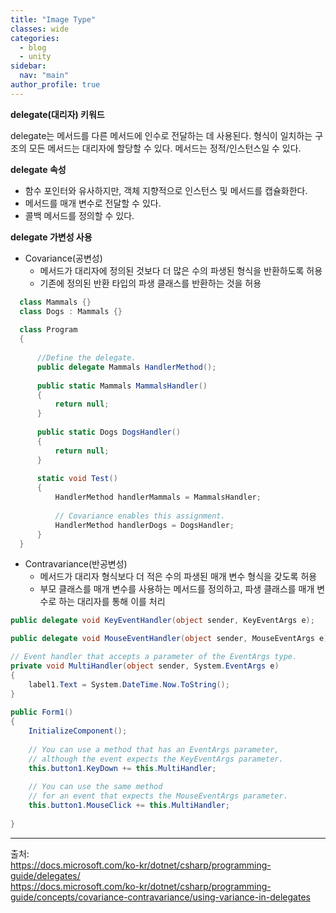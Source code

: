 ```yaml
---
title: "Image Type"
classes: wide
categories: 
  - blog
  - unity
sidebar:
  nav: "main"
author_profile: true
---
```

   

**delegate(대리자) 키워드**  
  
delegate는 메서드를 다른 메서드에 인수로 전달하는 데 사용된다. 형식이 일치하는 구조의 모든 메서드는 대리자에 할당할 수 있다. 메서드는 정적/인스턴스일 수 있다. 
  
**delegate 속성**  
  
* 함수 포인터와 유사하지만, 객체 지향적으로 인스턴스 및 메서드를 캡슐화한다.
* 메서드를 매개 변수로 전달할 수 있다.
* 콜백 메서드를 정의할 수 있다.
  
**delegate 가변성 사용**  
  
* Covariance(공변성)
  - 메서드가 대리자에 정의된 것보다 더 많은 수의 파생된 형식을 반환하도록 허용  
  - 기존에 정의된 반환 타입의 파생 클래스를 반환하는 것을 허용

```cs
  class Mammals {}  
  class Dogs : Mammals {}  
    
  class Program  
  {  
      
      //Define the delegate.
      public delegate Mammals HandlerMethod();  
    
      public static Mammals MammalsHandler()  
      {  
          return null;  
      }  
    
      public static Dogs DogsHandler()  
      {  
          return null;  
      }  
    
      static void Test()  
      {  
          HandlerMethod handlerMammals = MammalsHandler;  
    
          // Covariance enables this assignment.  
          HandlerMethod handlerDogs = DogsHandler;  
      }  
  }
```  
  
* Contravariance(반공변성)
  - 메서드가 대리자 형식보다 더 적은 수의 파생된 매개 변수 형식을 갖도록 허용  
  - 부모 클래스를 매개 변수를 사용하는 메서드를 정의하고, 파생 클래스를 매개 변수로 하는 대리자를 통해 이를 처리

```cs  
public delegate void KeyEventHandler(object sender, KeyEventArgs e);

public delegate void MouseEventHandler(object sender, MouseEventArgs e);

// Event handler that accepts a parameter of the EventArgs type.  
private void MultiHandler(object sender, System.EventArgs e)  
{  
    label1.Text = System.DateTime.Now.ToString();  
}  
  
public Form1()  
{  
    InitializeComponent();  
  
    // You can use a method that has an EventArgs parameter,  
    // although the event expects the KeyEventArgs parameter.  
    this.button1.KeyDown += this.MultiHandler;  
  
    // You can use the same method
    // for an event that expects the MouseEventArgs parameter.  
    this.button1.MouseClick += this.MultiHandler;  
  
}  

```  
  
---  
출처:   
<https://docs.microsoft.com/ko-kr/dotnet/csharp/programming-guide/delegates/>  
<https://docs.microsoft.com/ko-kr/dotnet/csharp/programming-guide/concepts/covariance-contravariance/using-variance-in-delegates>
